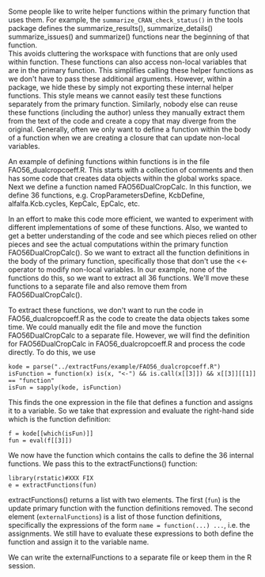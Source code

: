 
Some people like to write helper functions within the primary function that uses them.  For example,
the `summarize_CRAN_check_status()` in the tools package defines the summarize_results(),
summarize_details() summarize_issues() and summarize() functions near the beginning of that
function.  
This avoids cluttering the workspace with functions that are only used within function. 
These functions can also access non-local variables that are in the primary function. This 
simplifies calling these helper functions as we don't have to pass these additional arguments.
However, within a package, we hide these by simply not exporting these internal helper functions.  This style
means we cannot easily test these functions separately from the primary function.  Similarly, nobody
else can reuse these functions (including the author) unless they manually extract them from the
text of the code and create a copy that may diverge from the original.  Generally, often we only
want to define a function within the body of a function when we are creating a closure that can
update non-local variables.

An example of defining functions  within functions is in
the file FAO56_dualcropcoeff.R.
This starts with a collection of comments and then has some code that creates
data objects within the global works space.
Next we define a function named FAO56DualCropCalc.
In this function, we define 36 functions, e.g. CropParametersDefine, KcbDefine,
alfalfa.Kcb.cycles, KepCalc, EpCalc, etc.

In an effort to make this code more efficient, we wanted to experiment
with different implementations of some of these functions. Also, we wanted to 
get a better understanding of the code and see which pieces relied on other pieces
and see the actual computations within the primary function
FAO56DualCropCalc().
So we want to extract all the function definitions in the body of the primary function,
specifically those that don't use the <<- operator to modify non-local variables.
In our example, none of the functions do this, so we want to extract all 36 functions.
We'll move these functions to a separate file and also remove them from
FAO56DualCropCalc().

To extract these functions, we don't want to run the code in
FAO56_dualcropcoeff.R as the code to create the data objects takes some time.
We could manually edit the file and move the function 
FAO56DualCropCalc to a separate file.
However, we will find the definition for FAO56DualCropCalc in 
FAO56_dualcropcoeff.R and process the code directly.
To do this, we use 
```
kode = parse("../extractFuns/example/FAO56_dualcropcoeff.R")
isFunction = function(x) is(x, "<-") && is.call(x[[3]]) && x[[3]][[1]] == "function"
isFun = sapply(kode, isFunction)
```
This finds the one expression in the file that defines a function and assigns it to 
a variable.
So we take that expression and evaluate the right-hand side which is the
function definition:
```
f = kode[[which(isFun)]]
fun = eval(f[[3]])
```

We now have the function which contains the calls to define the 36 internal functions.
We pass this to the extractFunctions() function:
```
library(rstatic)#XXX FIX
e = extractFunctions(fun)
```
extractFunctions() returns a list with two elements.
The first (`fun`) is the update primary function with the function definitions removed.
The second element (`externalFunctions`) is a list of those function definitions,
specifically the expressions of the form `name = function(...) ...`, i.e. the assignments.
We still have to evaluate these expressions to both define the function and assign it to the
variable name.

We can write the externalFunctions to a separate file or keep them in the R session.




